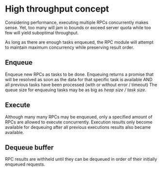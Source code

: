 # High throughput concept

Considering performance, executing multiple RPCs concurrently makes
sense. Yet, too many will jam io bounds or exceed server quota while
too few will yield suboptimal throughput.

As long as there are enough tasks enqueued, the RPC module will attempt
to maintain maximum concurrency while preserving result order.


## Enqueue
Enqueue new RPCs as tasks to be done.
Enqueuing returns a promise that will be resolved as soon as the data
for that specific task is available AND all previous tasks have been
processed (with or without error / timeout)
The queue size for enqueuing tasks may be as big as *heap size / task
size*.

## Execute
Although many many RPCs may be enqueued, only a specified amount of
RPCs are allowed to execute concurrently.
Execution results only become available for dequeuing after all
previous executions results also became available.

## Dequeue buffer
RPC results are withheld until they can be dequeued in order
of their initially enqueued requests.
